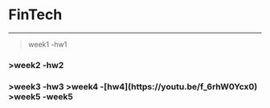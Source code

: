 # FinTech
---
>week1
  -hw1
<h3>
>week2
  -hw2
<h3>
>week3
  -hw3
>week4
  -[hw4](https://youtu.be/f_6rhW0Ycx0)
>week5
  -week5
  
